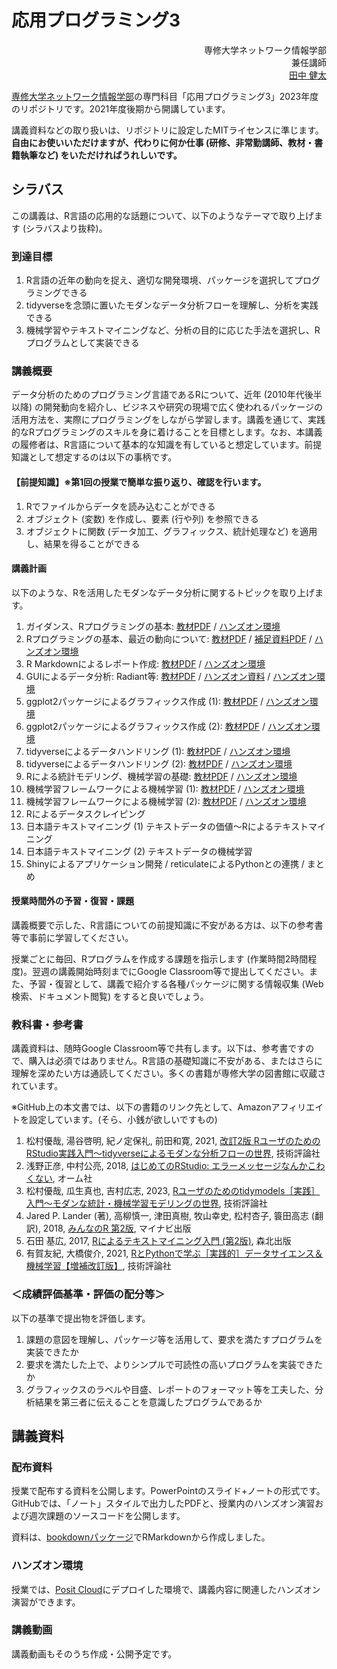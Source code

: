 # 応用プログラミング3

<p align="right">
専修大学ネットワーク情報学部<br />
兼任講師<br />
<a href="https://mana.bi/">田中 健太</a>
</p>

[専修大学ネットワーク情報学部](http://ni.ne.senshu-u.ac.jp/)の専門科目「応用プログラミング3」2023年度のリポジトリです。2021年度後期から開講しています。

講義資料などの取り扱いは、リポジトリに設定したMITライセンスに準じます。**自由にお使いいただけますが、代わりに何か仕事 (研修、非常勤講師、教材・書籍執筆など) をいただければうれしいです。**

## シラバス

この講義は、R言語の応用的な話題について、以下のようなテーマで取り上げます (シラバスより抜粋)。

### 到達目標

1. R言語の近年の動向を捉え、適切な開発環境、パッケージを選択してプログラミングできる
1. tidyverseを念頭に置いたモダンなデータ分析フローを理解し、分析を実践できる
1. 機械学習やテキストマイニングなど、分析の目的に応じた手法を選択し、Rプログラムとして実装できる

### 講義概要

データ分析のためのプログラミング言語であるRについて、近年 (2010年代後半以降) の開発動向を紹介し、ビジネスや研究の現場で広く使われるパッケージの活用方法を、実際にプログラミングをしながら学習します。講義を通じて、実践的なRプログラミングのスキルを身に着けることを目標とします。なお、本講義の履修者は、R言語について基本的な知識を有していると想定しています。前提知識として想定するのは以下の事柄です。

#### 【前提知識】※第1回の授業で簡単な振り返り、確認を行います。

1. Rでファイルからデータを読み込むことができる
1. オブジェクト (変数) を作成し、要素 (行や列) を参照できる
1. オブジェクトに関数 (データ加工、グラフィックス、統計処理など) を適用し、結果を得ることができる

#### 講義計画

以下のような、Rを活用したモダンなデータ分析に関するトピックを取り上げます。

1. ガイダンス、Rプログラミングの基本: [教材PDF](./01_guidance/01_guidance_lecture_note.pdf) / [ハンズオン環境](https://posit.cloud/content/7220586)
1. Rプログラミングの基本、最近の動向について: [教材PDF](./02_trend/02_trend_lecture_note.pdf) / [補足資料PDF](./02_trend/02_trend_supplement_note.pdf) / [ハンズオン環境](https://posit.cloud/content/7221410)
1. R Markdownによるレポート作成: [教材PDF](./03_rmarkdown/03_rmarkdown_lecture_note.pdf) / [ハンズオン環境](https://posit.cloud/content/7221461)
1. GUIによるデータ分析: Radiant等: [教材PDF](./04_radiant/04_radiant_lecture_note.pdf) / [ハンズオン資料](./04_radiant/04_radiant_handson.pdf) / [ハンズオン環境](https://posit.cloud/content/7221491)
1. ggplot2パッケージによるグラフィックス作成 (1): [教材PDF](./05_ggplot2_01/05_ggplot2_01_lecture_note.pdf) / [ハンズオン環境](https://posit.cloud/content/7221626)
1. ggplot2パッケージによるグラフィックス作成 (2): [教材PDF](./06_ggplot2_02/06_ggplot2_02_lecture_note.pdf) / [ハンズオン環境](https://posit.cloud/content/7221639)
1. tidyverseによるデータハンドリング (1): [教材PDF](./07_tidyverse_01/07_tidyverse_01_lecture_note.pdf) / [ハンズオン環境](https://posit.cloud/content/7222464)
1. tidyverseによるデータハンドリング (2): [教材PDF](./08_tidyverse_02/08_tidyverse_02_lecture_note.pdf) / [ハンズオン環境](https://posit.cloud/content/7222536)
1. Rによる統計モデリング、機械学習の基礎: [教材PDF](./09_stats_ml/09_stats_ml_lecture_note.pdf) / [ハンズオン環境](https://posit.cloud/content/7222568)
1. 機械学習フレームワークによる機械学習 (1): [教材PDF](./10_ml_framework_01/10_ml_framework_01_lecture_note.pdf) / [ハンズオン環境](https://posit.cloud/content/7223174)
1. 機械学習フレームワークによる機械学習 (2): [教材PDF](./11_ml_framework_02/11_ml_framework_02_lecture_note.pdf) / [ハンズオン環境](https://posit.cloud/content/7223277)
1. Rによるデータスクレイピング
1. 日本語テキストマイニング (1) テキストデータの価値～Rによるテキストマイニング
1. 日本語テキストマイニング (2) テキストデータの機械学習
1. Shinyによるアプリケーション開発 / reticulateによるPythonとの連携 / まとめ

#### 授業時間外の予習・復習・課題

講義概要で示した、R言語についての前提知識に不安がある方は、以下の参考書等で事前に学習してください。

授業ごとに毎回、Rプログラムを作成する課題を指示します (作業時間2時間程度)。翌週の講義開始時刻までにGoogle Classroom等で提出してください。また、予習・復習として、講義で紹介する各種パッケージに関する情報収集 (Web検索、ドキュメント閲覧) をすると良いでしょう。

### 教科書・参考書

講義資料は、随時Google Classroom等で共有します。以下は、参考書ですので、購入は必須ではありません。R言語の基礎知識に不安がある、またはさらに理解を深めたい方は通読してください。多くの書籍が専修大学の図書館に収蔵されています。

※GitHub上の本文書では、以下の書籍のリンク先として、Amazonアフィリエイトを設定しています。(そら、小銭が欲しいですもの)

1. 松村優哉, 湯谷啓明, 紀ノ定保礼, 前田和寛, 2021, [改訂2版 RユーザのためのRStudio実践入門〜tidyverseによるモダンな分析フローの世界](https://amzn.to/3t4qVfr), 技術評論社
1. 浅野正彦, 中村公亮, 2018, [はじめてのRStudio: エラーメッセージなんかこわくない](https://amzn.to/3ceN7x6), オーム社
1. 松村優哉, 瓜生真也, 吉村広志, 2023, [Rユーザのためのtidymodels［実践］入門〜モダンな統計・機械学習モデリングの世界](https://amzn.to/3Pu5DW9), 技術評論社
1. Jared P. Lander (著), 高柳慎一, 津田真樹, 牧山幸史, 松村杏子, 簑田高志 (翻訳), 2018, [みんなのR 第2版](https://amzn.to/38j9CzL), マイナビ出版
1. 石田 基広, 2017, [Rによるテキストマイニング入門 (第2版)](https://amzn.to/38lon5f), 森北出版
1. 有賀友紀, 大橋俊介, 2021, [RとPythonで学ぶ［実践的］データサイエンス＆機械学習【増補改訂版】](https://amzn.to/3vr5O8V), 技術評論社

### ＜成績評価基準・評価の配分等＞

以下の基準で提出物を評価します。

1. 課題の意図を理解し、パッケージ等を活用して、要求を満たすプログラムを実装できたか
1. 要求を満たした上で、よりシンプルで可読性の高いプログラムを実装できたか
1. グラフィックスのラベルや目盛、レポートのフォーマット等を工夫した、分析結果を第三者に伝えることを意識したプログラムであるか

## 講義資料

### 配布資料

授業で配布する資料を公開します。PowerPointのスライド+ノートの形式です。GitHubでは、「ノート」スタイルで出力したPDFと、授業内のハンズオン演習および週次課題のソースコードを公開します。

資料は、[bookdownパッケージ](https://bookdown.org/)でRMarkdownから作成しました。

### ハンズオン環境

授業では、[Posit Cloud](https://posit.cloud/)にデプロイした環境で、講義内容に関連したハンズオン演習ができます。

### 講義動画

講義動画もそのうち作成・公開予定です。
